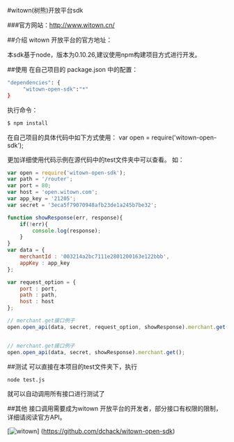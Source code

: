 #witown(树熊)开放平台sdk

###官方网站：http://www.witown.cn/

##介绍
witown 开放平台的官方地址：

本sdk基于node，版本为0.10.26,建议使用npm构建项目方式进行开发。

##使用
在自己项目的 package.json 中的配置：
```bash
"dependencies": {
     "witown-open-sdk":"*"
}
```

执行命令：

```bash
$ npm install
```

在自己项目的具体代码中如下方式使用：
var open = require('witown-open-sdk');

更加详细使用代码示例在源代码中的test文件夹中可以查看。
如：
```js
var open = require('witown-open-sdk');
var path = '/router';
var port = 80;
var host = 'open.witown.com';
var app_key = '21205';
var secret = '3eca5f79070948afb23de1a245b7be32';

function showResponse(err, response){
    if(!err){
        console.log(response);
    }
}
var data = {
    merchantId : '003214a2bc7111e2801200163e122bbb',
    appKey : app_key
};

var request_option = {
    port : port,
    path : path,
    host : host
};

// merchant.get接口例子
open.open_api(data, secret, request_option, showResponse).merchant.get();


// merchant.get接口例子
open.open_api(data, secret, showResponse).merchant.get();
```
##测试
可以直接在本项目的test文件夹下，执行
```bash
node test.js
```
就可以自动调用所有接口进行测试了

##其他
接口调用需要成为witown 开放平台的开发者，部分接口有权限的限制，详细请阅读官方API。

[![witown](http://t1.qpic.cn/mblogpic/b0ca4980c5d10cf867a8/2000.jpg)]
(https://github.com/dchack/witown-open-sdk)
